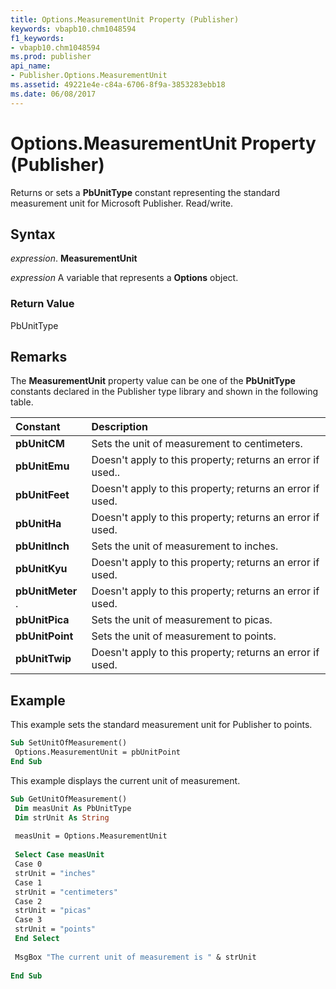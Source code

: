 ```yaml
---
title: Options.MeasurementUnit Property (Publisher)
keywords: vbapb10.chm1048594
f1_keywords:
- vbapb10.chm1048594
ms.prod: publisher
api_name:
- Publisher.Options.MeasurementUnit
ms.assetid: 49221e4e-c84a-6706-8f9a-3853283ebb18
ms.date: 06/08/2017
---
```



# Options.MeasurementUnit Property (Publisher)

Returns or sets a  **PbUnitType** constant representing the standard measurement unit for Microsoft Publisher. Read/write.


## Syntax

 _expression_. **MeasurementUnit**

 _expression_ A variable that represents a  **Options** object.


### Return Value

PbUnitType


## Remarks

The  **MeasurementUnit** property value can be one of the **PbUnitType** constants declared in the Publisher type library and shown in the following table.



|**Constant**|**Description**|
|:-----|:-----|
| **pbUnitCM**| Sets the unit of measurement to centimeters.|
| **pbUnitEmu**| Doesn't apply to this property; returns an error if used..|
| **pbUnitFeet**|Doesn't apply to this property; returns an error if used.|
| **pbUnitHa**|Doesn't apply to this property; returns an error if used.|
| **pbUnitInch**|Sets the unit of measurement to inches.|
| **pbUnitKyu**| Doesn't apply to this property; returns an error if used.|
| **pbUnitMeter** .|Doesn't apply to this property; returns an error if used.|
| **pbUnitPica**|Sets the unit of measurement to picas.|
| **pbUnitPoint**|Sets the unit of measurement to points.|
| **pbUnitTwip**|Doesn't apply to this property; returns an error if used.|

## Example

This example sets the standard measurement unit for Publisher to points.


```vb
Sub SetUnitOfMeasurement() 
 Options.MeasurementUnit = pbUnitPoint 
End Sub
```

This example displays the current unit of measurement.




```vb
Sub GetUnitOfMeasurement() 
 Dim measUnit As PbUnitType 
 Dim strUnit As String 
 
 measUnit = Options.MeasurementUnit 
 
 Select Case measUnit 
 Case 0 
 strUnit = "inches" 
 Case 1 
 strUnit = "centimeters" 
 Case 2 
 strUnit = "picas" 
 Case 3 
 strUnit = "points" 
 End Select 
 
 MsgBox "The current unit of measurement is " & strUnit 
 
End Sub
```



